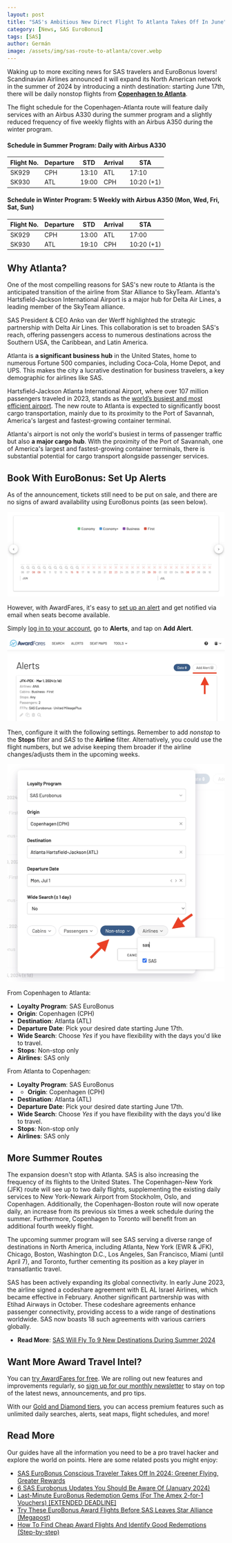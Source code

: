 ```yaml
---
layout: post
title: "SAS's Ambitious New Direct Flight To Atlanta Takes Off In June"
category: [News, SAS EuroBonus]
tags: [SAS]
author: Germán
image: /assets/img/sas-route-to-atlanta/cover.webp
---
```


Waking up to more exciting news for SAS travelers and EuroBonus lovers! Scandinavian Airlines announced it will expand its North American network in the summer of 2024 by introducing a ninth destination: starting June 17th, there will be daily nonstop flights from [**Copenhagen to Atlanta**](https://www.sasgroup.net/newsroom/press-releases/2024/sas-expands-its-summer-program-to-include-atlanta/).

The flight schedule for the Copenhagen-Atlanta route will feature daily services with an Airbus A330 during the summer program and a slightly reduced frequency of five weekly flights with an Airbus A350 during the winter program.

#### Schedule in Summer Program: Daily with Airbus A330

| Flight No. | Departure | STD    | Arrival | STA        |
|------------|-----------|--------|---------|------------|
| SK929      | CPH       | 13:10  | ATL     | 17:10      |
| SK930      | ATL       | 19:00  | CPH     | 10:20 (+1) |

#### Schedule in Winter Program: 5 Weekly with Airbus A350 (Mon, Wed, Fri, Sat, Sun)

| Flight No. | Departure | STD    | Arrival | STA        |
|------------|-----------|--------|---------|------------|
| SK929      | CPH       | 13:00  | ATL     | 17:00      |
| SK930      | ATL       | 19:10  | CPH     | 10:20 (+1) |

## Why Atlanta?

One of the most compelling reasons for SAS's new route to Atlanta is the anticipated transition of the airline from Star Alliance to SkyTeam. Atlanta's Hartsfield-Jackson International Airport is a major hub for Delta Air Lines, a leading member of the SkyTeam alliance.

SAS President & CEO Anko van der Werff highlighted the strategic partnership with Delta Air Lines. This collaboration is set to broaden SAS's reach, offering passengers access to numerous destinations across the Southern USA, the Caribbean, and Latin America.

Atlanta is **a significant business hub** in the United States, home to numerous Fortune 500 companies, including Coca-Cola, Home Depot, and UPS. This makes the city a lucrative destination for business travelers, a key demographic for airlines like SAS.

Hartsfield-Jackson Atlanta International Airport, where over 107 million passengers traveled in 2023, stands as the [world’s busiest and most efficient airport](https://simpleflying.com/busiest-airports-usa-2023/). The new route to Atlanta is expected to significantly boost cargo transportation, mainly due to its proximity to the Port of Savannah, America's largest and fastest-growing container terminal.

Atlanta's airport is not only the world's busiest in terms of passenger traffic but also **a major cargo hub**. With the proximity of the Port of Savannah, one of America's largest and fastest-growing container terminals, there is substantial potential for cargo transport alongside passenger services.

## Book With EuroBonus: Set Up Alerts

As of the announcement, tickets still need to be put on sale, and there are no signs of award availability using EuroBonus points (as seen below).

<img src="../assets/img/sas-route-to-atlanta/atl-availability.webp" alt="SAS new route to Atlanta: Availability with EuroBonus points." class="noborder"/>

However, with AwardFares, it's easy to [set up an alert](https://blog.awardfares.com/alerts) and get notified via email when seats become available.

Simply [log in to your account](https://awardfares.com/login), go to **Alerts**, and tap on **Add Alert**.

<img src="../assets/img/sas-route-to-atlanta/alert-new.webp" alt="SAS new route to Atlanta: Set up an alert with AwardFares." class="noborder"/>

Then, configure it with the following settings. Remember to add *nonstop* to the **Stops** filter and *SAS* to the **Airline** filter. Alternatively, you could use the flight numbers, but we advise keeping them broader if the airline changes/adjusts them in the upcoming weeks.

<img src="../assets/img/sas-route-to-atlanta/alert-sas-atl.webp" alt="SAS new route to Atlanta: Set up an alert with AwardFares." class="noborder"/>

From Copenhagen to Atlanta:

* **Loyalty Program**: SAS EuroBonus
* **Origin**: Copenhagen (CPH)
* **Destination**: Atlanta (ATL)
* **Departure Date**: Pick your desired date starting June 17th.
* **Wide Search**: Choose *Yes* if you have flexibility with the days you'd like to travel.
* **Stops**: Non-stop only
* **Airlines**: SAS only

From Atlanta to Copenhagen:

* **Loyalty Program**: SAS EuroBonus
* * **Origin**: Copenhagen (CPH)
* **Destination**: Atlanta (ATL)
* **Departure Date**: Pick your desired date starting June 17th.
* **Wide Search**: Choose *Yes* if you have flexibility with the days you'd like to travel.
* **Stops**: Non-stop only
* **Airlines**: SAS only

## More Summer Routes

The expansion doesn't stop with Atlanta. SAS is also increasing the frequency of its flights to the United States. The Copenhagen-New York (JFK) route will see up to two daily flights, supplementing the existing daily services to New York-Newark Airport from Stockholm, Oslo, and Copenhagen. Additionally, the Copenhagen-Boston route will now operate daily, an increase from its previous six times a week schedule during the summer. Furthermore, Copenhagen to Toronto will benefit from an additional fourth weekly flight.

The upcoming summer program will see SAS serving a diverse range of destinations in North America, including Atlanta, New York (EWR & JFK), Chicago, Boston, Washington D.C., Los Angeles, San Francisco, Miami (until April 7), and Toronto, further cementing its position as a key player in transatlantic travel.

SAS has been actively expanding its global connectivity. In early June 2023, the airline signed a codeshare agreement with EL AL Israel Airlines, which became effective in February. Another significant partnership was with Etihad Airways in October. These codeshare agreements enhance passenger connectivity, providing access to a wide range of destinations worldwide. SAS now boasts 18 such agreements with various carriers globally.

* **Read More**: [SAS Will Fly To 9 New Destinations During Summer 2024](https://blog.awardfares.com/sas-summer-2024/)
 
## Want More Award Travel Intel?

You can [try AwardFares for free](https://awardfares.com/). We are rolling out new features and improvements regularly, so [sign up for our monthly newsletter](https://awardfares.com/newsletter) to stay on top of the latest news, announcements, and pro tips.

With our [Gold and Diamond tiers](https://awardfares.com/pricing), you can access premium features such as unlimited daily searches, alerts, seat maps, flight schedules, and more!

## Read More

Our guides have all the information you need to be a pro travel hacker and explore the world on points. Here are some related posts you might enjoy:

* [SAS EuroBonus Conscious Traveler Takes Off In 2024: Greener Flying, Greater Rewards](https://blog.awardfares.com/sas-eurobonus-conscious-traveler/)
* [6 SAS Eurobonus Updates You Should Be Aware Of (January 2024)](https://blog.awardfares.com/eurobonus-updates-jan-2024/)
* [Last-Minute EuroBonus Redemption Gems (For The Amex 2-for-1 Vouchers) [EXTENDED DEADLINE]](https://blog.awardfares.com/eurobonus-last-minute-awards-2023/)
* [Try These EuroBonus Award Flights Before SAS Leaves Star Alliance (Megapost)](https://blog.awardfares.com/eurobonus-star-alliance-awards/)
* [How To Find Cheap Award Flights And Identify Good Redemptions (Step-by-step)](https://blog.awardfares.com/how-to-find-cheap-award-flights/)